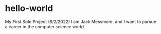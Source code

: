 # hello-world
My First Solo Project (8/2/2022)
I am Jack Messmore, and I want to pursue a career in the computer science world.
